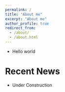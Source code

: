 ```yaml
---
permalink: /
title: "About me"
excerpt: "About me"
author_profile: true
redirect_from: 
  - /about/
  - /about.html
---
```


* Hello world


# Recent News
* Under Construction
